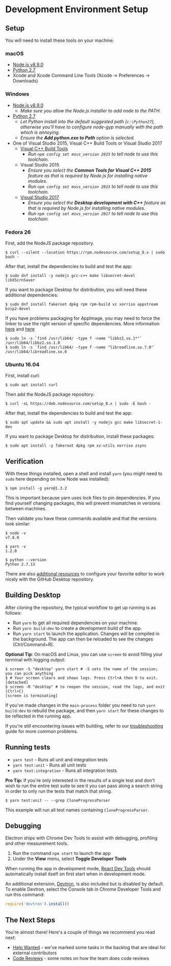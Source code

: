 # Development Environment Setup

## Setup

You will need to install these tools on your machine:

### macOS

* [Node.js v8.9.0](https://nodejs.org/dist/v8.9.0/)
* [Python 2.7](https://www.python.org/downloads/mac-osx/)
* Xcode and Xcode Command Line Tools (Xcode -> Preferences -> Downloads)

### Windows

* [Node.js v8.9.0](https://nodejs.org/dist/v8.9.0/)
  * _Make sure you allow the Node.js installer to add node to the PATH._
* [Python 2.7](https://www.python.org/downloads/windows/)
  * _Let Python install into the default suggested path (`c:\Python27`),
    otherwise you'll have to configure node-gyp manually with the path which is
    annoying._
  * _Ensure the **Add python.exe to Path** option is selected._
* One of Visual Studio 2015, Visual C++ Build Tools or Visual Studio 2017
  * [Visual C++ Build Tools](http://go.microsoft.com/fwlink/?LinkId=691126)
    * _Run `npm config set msvs_version 2015` to tell node to use this
      toolchain._
  * Visual Studio 2015
    * _Ensure you select the **Common Tools for Visual C++ 2015** feature as
      that is required by Node.js for installing native modules._
    * _Run `npm config set msvs_version 2015` to tell node to use this
      toolchain._
  * [Visual Studio 2017](https://www.visualstudio.com/vs/community/)
    * _Ensure you select the **Desktop development with C++** feature as that is
      required by Node.js for installing native modules._
    * _Run `npm config set msvs_version 2017` to tell node to use this
      toolchain._

### Fedora 26

First, add the NodeJS package repository.

```shellsession
$ curl --silent --location https://rpm.nodesource.com/setup_8.x | sudo bash -
```

After that, install the dependencies to build and test the app:

```shellsession
$ sudo dnf install -y nodejs gcc-c++ make libsecret-devel libXScrnSaver
```

If you want to package Desktop for distribution, you will need these additional
dependencies:

```shellsession
$ sudo dnf install fakeroot dpkg rpm rpm-build xz xorriso appstream bzip2-devel
```

If you have problems packaging for AppImage, you may need to force the linker to
use the right version of specific dependencies. More information
[here](https://michaelheap.com/error-while-loading-shared-libraries-libbz2-so-1-0-cannot-open-shared-object-file-on-centos-7)
and
[here](https://github.com/electron-userland/electron-builder/issues/993#issuecomment-291021974)

```shellsession
$ sudo ln -s `find /usr/lib64/ -type f -name "libbz2.so.1*"` /usr/lib64/libbz2.so.1.0
$ sudo ln -s `find /usr/lib64/ -type f -name "libreadline.so.7.0"` /usr/lib64/libreadline.so.6
```

### Ubuntu 16.04

First, install curl:

```shellsession
$ sudo apt install curl
```

Then add the NodeJS package repository:

```shellsession
$ curl -sL https://deb.nodesource.com/setup_8.x | sudo -E bash -
```

After that, install the dependencies to build and test the app:

```shellsession
$ sudo apt update && sudo apt install -y nodejs gcc make libsecret-1-dev
```

If you want to package Desktop for distribution, install these packages:

```shellsession
$ sudo apt install -y fakeroot dpkg rpm xz-utils xorriso zsync
```

## Verification

With these things installed, open a shell and install `yarn` (you might need to
`sudo` here depending on how Node was installed):

```shellsession
$ npm install -g yarn@1.3.2
```

This is important because yarn uses lock files to pin dependencies. If you find
yourself changing packages, this will prevent mismatches in versions between
machines.

Then validate you have these commands available and that the versions look
similar:

```shellsession
$ node -v
v7.8.0

$ yarn -v
1.2.0

$ python --version
Python 2.7.13
```

There are also [additional resources](tooling.md) to configure your favorite
editor to work nicely with the GitHub Desktop repository.

## Building Desktop

After cloning the repository, the typical workflow to get up running is as
follows:

* Run `yarn` to get all required dependencies on your machine.
* Run `yarn build:dev` to create a development build of the app.
* Run `yarn start` to launch the application. Changes will be compiled in the
  background. The app can then be reloaded to see the changes (Ctrl/Command+R).

**Optional Tip**: On macOS and Linux, you can use `screen` to avoid filling your
terminal with logging output:

```shellsession
$ screen -S "desktop" yarn start # -S sets the name of the session; you can pick anything
$ # Your screen clears and shows logs. Press Ctrl+A then D to exit.
[detached]
$ screen -R "desktop" # to reopen the session, read the logs, and exit (Ctrl+C)
[screen is terminating]
```

If you've made changes in the `main-process` folder you need to run
`yarn build:dev` to rebuild the package, and then `yarn start` for these changes
to be reflected in the running app.

If you're still encountering issues with building, refer to our
[troubleshooting](troubleshooting.md) guide for more common problems.

## Running tests

* `yarn test` - Runs all unit and integration tests
* `yarn test:unit` - Runs all unit tests
* `yarn test:integration` - Runs all integration tests

**Pro Tip:** If you're only interested in the results of a single test and don't
wish to run the entire test suite to see it you can pass along a search string
in order to only run the tests that match that string.

```shellsession
$ yarn test:unit -- --grep CloneProgressParser
```

This example will run all test names containing `CloneProgressParser`.

## Debugging

Electron ships with Chrome Dev Tools to assist with debugging, profiling and
other measurement tools.

1. Run the command `npm start` to launch the app
2. Under the **View** menu, select **Toggle Developer Tools**

When running the app in development mode,
[React Dev Tools](https://chrome.google.com/webstore/detail/react-developer-tools/fmkadmapgofadopljbjfkapdkoienihi?hl=en)
should automatically install itself on first start when in development mode.

An additional extension, [Devtron](http://electron.atom.io/devtron/), is also
included but is disabled by default. To enable Devtron, select the Console tab
in Chrome Developer Tools and run this command:

```js
require('devtron').install()
```

## The Next Steps

You're almost there! Here's a couple of things we recommend you read next:

* [Help Wanted](../../CONTRIBUTING.md#help-wanted) - we've marked some tasks in
  the backlog that are ideal for external contributors
* [Code Reviews](../process/reviews.md) - some notes on how the team does code
  reviews
